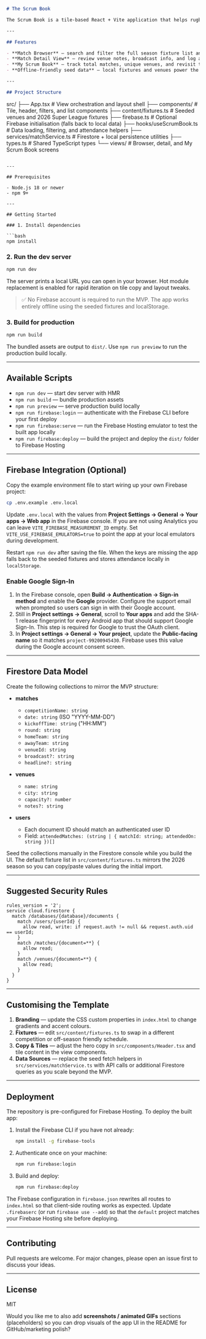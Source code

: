 
```md
# The Scrum Book

The Scrum Book is a tile-based React + Vite application that helps rugby league fans build a personal log of matches they have attended. The MVP focuses on a single competition (the 2026 Betfred Super League), ships with a seeded fixture list, and is ready to connect to your own Firebase project for persistence.

---

## Features

- **Match Browser** — search and filter the full season fixture list and mark games you attended.
- **Match Detail View** — review venue notes, broadcast info, and log a match to your Scrum Book in one click.
- **My Scrum Book** — track total matches, unique venues, and revisit the games you have already logged.
- **Offline-friendly seed data** — local fixtures and venues power the UI until you wire up Firestore.

---

## Project Structure

```

src/
├── App.tsx                  # View orchestration and layout shell
├── components/              # Tile, header, filters, and list components
├── content/fixtures.ts      # Seeded venues and 2026 Super League fixtures
├── firebase.ts              # Optional Firebase initialisation (falls back to local data)
├── hooks/useScrumBook.ts    # Data loading, filtering, and attendance helpers
├── services/matchService.ts # Firestore + local persistence utilities
├── types.ts                 # Shared TypeScript types
└── views/                   # Browser, detail, and My Scrum Book screens

````

---

## Prerequisites

- Node.js 18 or newer  
- npm 9+

---

## Getting Started

### 1. Install dependencies

```bash
npm install
````

### 2. Run the dev server

```bash
npm run dev
```

The server prints a local URL you can open in your browser. Hot module replacement is enabled for rapid iteration on tile copy and layout tweaks.

> ✅ No Firebase account is required to run the MVP. The app works entirely offline using the seeded fixtures and localStorage.

### 3. Build for production

```bash
npm run build
```

The bundled assets are output to `dist/`. Use `npm run preview` to run the production build locally.

---

## Available Scripts

* `npm run dev` — start dev server with HMR
* `npm run build` — bundle production assets
* `npm run preview` — serve production build locally
* `npm run firebase:login` — authenticate with the Firebase CLI before your first deploy
* `npm run firebase:serve` — run the Firebase Hosting emulator to test the built app locally
* `npm run firebase:deploy` — build the project and deploy the `dist/` folder to Firebase Hosting

---

## Firebase Integration (Optional)

Copy the example environment file to start wiring up your own Firebase project:

```bash
cp .env.example .env.local
```

Update `.env.local` with the values from **Project Settings → General → Your apps → Web app** in the Firebase console. If you are not using Analytics you can leave `VITE_FIREBASE_MEASUREMENT_ID` empty. Set `VITE_USE_FIREBASE_EMULATORS=true` to point the app at your local emulators during development.

Restart `npm run dev` after saving the file. When the keys are missing the app falls back to the seeded fixtures and stores attendance locally in `localStorage`.

### Enable Google Sign-In

1. In the Firebase console, open **Build → Authentication → Sign-in method** and enable the **Google** provider. Configure the support email when prompted so users can sign in with their Google account.
2. Still in **Project settings → General**, scroll to **Your apps** and add the SHA-1 release fingerprint for every Android app that should support Google Sign-In. This step is required for Google to trust the OAuth client.
3. In **Project settings → General → Your project**, update the **Public-facing name** so it matches `project-99200945430`. Firebase uses this value during the Google account consent screen.

---

## Firestore Data Model

Create the following collections to mirror the MVP structure:

* **matches**

  * `competitionName: string`
  * `date: string` (ISO "YYYY-MM-DD")
  * `kickoffTime: string` ("HH:MM")
  * `round: string`
  * `homeTeam: string`
  * `awayTeam: string`
  * `venueId: string`
  * `broadcast?: string`
  * `headline?: string`

* **venues**

  * `name: string`
  * `city: string`
  * `capacity?: number`
  * `notes?: string`

* **users**

  * Each document ID should match an authenticated user ID
  * Field: `attendedMatches: (string | { matchId: string; attendedOn: string })[]`

Seed the collections manually in the Firestore console while you build the UI.
The default fixture list in `src/content/fixtures.ts` mirrors the 2026 season so you can copy/paste values during the initial import.

---

## Suggested Security Rules

```text
rules_version = '2';
service cloud.firestore {
  match /databases/{database}/documents {
    match /users/{userId} {
      allow read, write: if request.auth != null && request.auth.uid == userId;
    }
    match /matches/{document=**} {
      allow read;
    }
    match /venues/{document=**} {
      allow read;
    }
  }
}
```

---

## Customising the Template

1. **Branding** — update the CSS custom properties in `index.html` to change gradients and accent colours.
2. **Fixtures** — edit `src/content/fixtures.ts` to swap in a different competition or off-season friendly schedule.
3. **Copy & Tiles** — adjust the hero copy in `src/components/Header.tsx` and tile content in the view components.
4. **Data Sources** — replace the seed fetch helpers in `src/services/matchService.ts` with API calls or additional Firestore queries as you scale beyond the MVP.

---

## Deployment

The repository is pre-configured for Firebase Hosting. To deploy the built app:

1. Install the Firebase CLI if you have not already:

   ```bash
   npm install -g firebase-tools
   ```

2. Authenticate once on your machine:

   ```bash
   npm run firebase:login
   ```

3. Build and deploy:

   ```bash
   npm run firebase:deploy
   ```

The Firebase configuration in `firebase.json` rewrites all routes to `index.html` so that client-side routing works as expected.
Update `.firebaserc` (or run `firebase use --add`) so that the `default` project matches your Firebase Hosting site before deploying.

---

## Contributing

Pull requests are welcome. For major changes, please open an issue first to discuss your ideas.

---

## License

MIT


Would you like me to also add **screenshots / animated GIFs** sections (placeholders) so you can drop visuals of the app UI in the README for GitHub/marketing polish?


